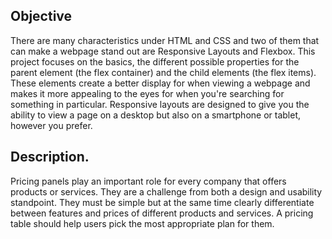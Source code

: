 ## Objective

There are many characteristics under HTML and CSS and two of them that can make a webpage stand out are Responsive Layouts and Flexbox. This project focuses on the basics, the different possible properties for the parent element (the flex container) and the child elements (the flex items). These elements create a better display for when viewing a webpage and makes it more appealing to the eyes for when you're searching for something in particular. Responsive layouts are designed to give you the ability to view a page on a desktop but also on a smartphone or tablet, however you prefer.

## Description.

Pricing panels play an important role for every company that offers products or services. They are a challenge from both a design and usability standpoint. They must be simple but at the same time clearly differentiate between features and prices of different products and services. A pricing table should help users pick the most appropriate plan for them.
